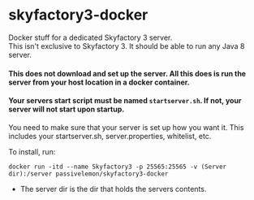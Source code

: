 # skyfactory3-docker </br>
Docker stuff for a dedicated Skyfactory 3 server. </br>
This isn't exclusive to Skyfactory 3. It should be able to run any Java 8 server. </br>

#### This does not download and set up the server. All this does is run the server from your host location in a docker container. </br>
#### Your servers start script must be named `startserver.sh`. If not, your server will not start upon startup. </br>

You need to make sure that your server is set up how you want it. This includes your startserver.sh, server.properties, whitelist, etc. </br>

To install, run: </br>
```
docker run -itd --name Skyfactory3 -p 25565:25565 -v (Server dir):/server passivelemon/skyfactory3-docker
```
 - The server dir is the dir that holds the servers contents. </br>
